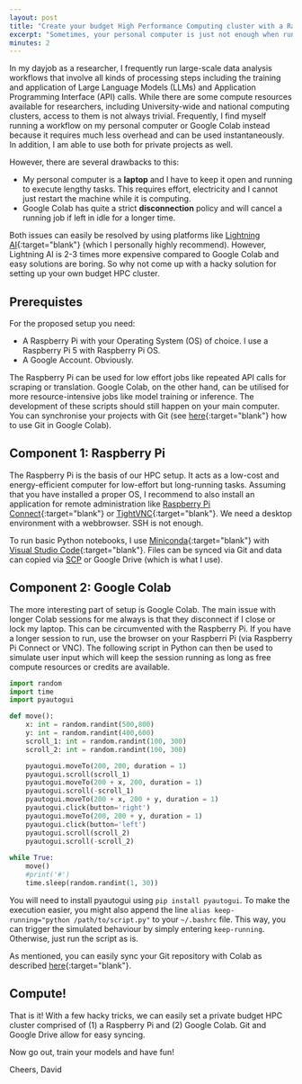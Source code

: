 ```yaml
---
layout: post
title: "Create your budget High Performance Computing cluster with a Raspberry Pi and Google Colab"
excerpt: "Sometimes, your personal computer is just not enough when running big data workflows. At the same time, cloud compute is expensive. If you are struggling with the same issues, I have a solution: Your own HPC cluster based on a Raspberry Pi and Google Colab."
minutes: 2
---
```


In my dayjob as a researcher, I frequently run large-scale data analysis workflows that involve all kinds of processing steps including the training and application of Large Language Models (LLMs) and Application Programming Interface (API) calls. While there are some compute resources available for researchers, including University-wide and national computing clusters, access to them is not always trivial. Frequently, I find myself running a workflow on my personal computer or Google Colab instead because it requires much less overhead and can be used instantaneously. In addition, I am able to use both for private projects as well.

However, there are several drawbacks to this:
- My personal computer is a **laptop** and I have to keep it open and running to execute lengthy tasks. This requires effort, electricity and I cannot just restart the machine while it is computing.
- Google Colab has quite a strict **disconnection** policy and will cancel a running job if left in idle for a longer time.

Both issues can easily be resolved by using platforms like [Lightning AI](https://lightning.ai/){:target="blank"} (which I personally highly recommend). However, Lightning AI is 2-3 times more expensive compared to Google Colab and easy solutions are boring. So why not come up with a hacky solution for setting up your own budget HPC cluster.

## Prerequistes
For the proposed setup you need:
- A Raspberry Pi with your Operating System (OS) of choice. I use a Raspberry Pi 5 with Raspberry Pi OS.
- A Google Account. Obviously.

The Raspberry Pi can be used for low effort jobs like repeated API calls for scraping or translation. Google Colab, on the other hand, can be utilised for more resource-intensive jobs like model training or inference. The development of these scripts should still happen on your main computer. You can synchronise your projects with Git (see [here](https://www.hanny.dev/blog/2025/git-colab/){:target="blank"} how to use Git in Google Colab).

## Component 1: Raspberry Pi
The Raspberry Pi is the basis of our HPC setup. It acts as a low-cost and energy-efficient computer for low-effort but long-running tasks. Assuming that you have installed a proper OS, I recommend to also install an application for remote administration like [Raspberry Pi Connect](https://www.raspberrypi.com/software/connect/){:target="blank"} or [TightVNC](https://www.tightvnc.com/){:target="blank"}. We need a desktop environment with a webbrowser. SSH is not enough.

To run basic Python notebooks, I use [Miniconda](https://docs.anaconda.com/miniconda/install/){:target="blank"} with [Visual Studio Code](https://code.visualstudio.com/docs/setup/raspberry-pi){:target="blank"}. Files can be synced via Git and data can copied via [SCP](https://medium.com/@letsstartlooping/how-to-use-scp-to-copy-files-over-ssh-7cdd604f7c30) or Google Drive (which is what I use).

## Component 2: Google Colab
The more interesting part of setup is Google Colab. The main issue with longer Colab sessions for me always is that they disconnect if I close or lock my laptop. This can be circumvented with the Raspberry Pi. If you have a longer session to run, use the browser on your Raspberri Pi (via Raspberry Pi Connect or VNC). The following script in Python can then be used to simulate user input which will keep the session running as long as free compute resources or credits are available.

```python
import random
import time
import pyautogui

def move():
    x: int = random.randint(500,800)
    y: int = random.randint(400,600)
    scroll_1: int = random.randint(100, 300)
    scroll_2: int = random.randint(100, 300)

    pyautogui.moveTo(200, 200, duration = 1)
    pyautogui.scroll(scroll_1) 
    pyautogui.moveTo(200 + x, 200, duration = 1)
    pyautogui.scroll(-scroll_1) 
    pyautogui.moveTo(200 + x, 200 + y, duration = 1)
    pyautogui.click(button='right')
    pyautogui.moveTo(200, 200 + y, duration = 1)
    pyautogui.click(button='left')
    pyautogui.scroll(scroll_2)
    pyautogui.scroll(-scroll_2) 
    
while True:
    move()
    #print('#')
    time.sleep(random.randint(1, 30))
```

You will need to install pyautogui using `pip install pyautogui`. To make the execution easier, you might also append the line `alias keep-running="python /path/to/script.py"` to your `~/.bashrc` file. This way, you can trigger the simulated behaviour by simply entering `keep-running`. Otherwise, just run the script as is.

As mentioned, you can easily sync your Git repository with Colab as described [here](https://www.hanny.dev/blog/2025/git-colab/){:target="blank"}.

## Compute!
That is it! With a few hacky tricks, we can easily set a private budget HPC cluster comprised of (1) a Raspberry Pi and (2) Google Colab. Git and Google Drive allow for easy syncing.

Now go out, train your models and have fun!

Cheers,
David